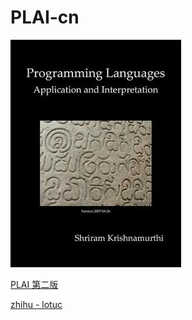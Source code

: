 # PLAI-cn

![](imgs/PLAI-cover.jpg)

[PLAI 第二版](http://cs.brown.edu/courses/cs173/2012/book/index.html)

[zhihu - lotuc](https://zhuanlan.zhihu.com/lotuc)